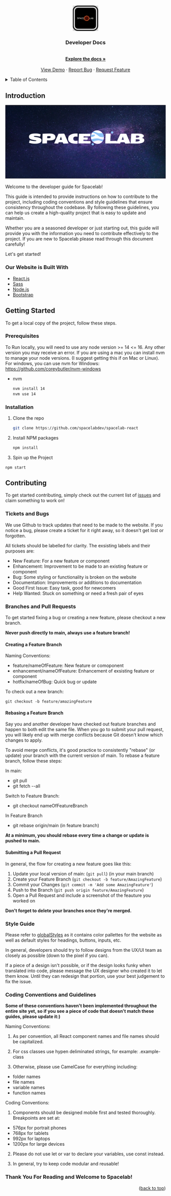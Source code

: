 <!-- PROJECT LOGO -->
<br />
<div align="center">
  <a href="https://github.com/spacelabdev/spacelab-react">
    <img src="Images/logo.jpeg" alt="Logo" width="80" height="80">
  </a>

<h3 align="center">Developer Docs</h3>

  <p align="center">
    <br />
    <a href="https://github.com/spacelabdev/spacelab-react/blob/main/README.md"><strong>Explore the docs »</strong></a>
    <br />
    <br />
    <a href="http://spacelab.space/">View Demo</a>
    ·
    <a href="https://github.com/spacelabdev/spacelab-react/issues">Report Bug</a>
    ·
    <a href="https://github.com/spacelabdev/spacelab-react/issues">Request Feature</a>
  </p>
</div>

<!-- TABLE OF CONTENTS -->
<details>
  <summary>Table of Contents</summary>
  <ol>
    <li>
      <a href="#about-the-project">Introduction</a>
      <ul>
        <li><a href="#builtWith">Built With</a></li>
      </ul>
    </li>
    <li>
      <a href="#gettingStarted">Getting Started</a>
      <ul>
        <li><a href="#prerequisites">Prerequisites</a></li>
        <li><a href="#installation">Installation</a></li>
      </ul>
    </li>
    <li><a href="#contributing">Contributing</a>
        <ul>
            <li><a href="#ticketsAndBugs">Tickets and Bugs</a></li>
            <li><a href="#branchesAndPullRequests">Branches and Pull Requests</a></li>
            <li><a href="#styleGuide">Style Guide</a></li>
            <li><a href="#codingConventions">Coding Conventions</a></li>
        </ul>
    </li>
  </ol>
</details>

<!-- INTRODUCTION -->

## Introduction

<a href="https://github.com/spacelabdev/spacelab-react">
    <img src="Images/banner.png">
</a>

Welcome to the developer guide for Spacelab!

This guide is intended to provide instructions on how to contribute to the project, including coding conventions and style guidelines that ensure consistency throughout the codebase. By following these guidelines, you can help us create a high-quality project that is easy to update and maintain.

Whether you are a seasoned developer or just starting out, this guide will provide you with the information you need to contribute effectively to the project. If you are new to Spacelab please read through this document carefully!

Let's get started!

### Our Website is Built With

-   [React.js](https://reactjs.org/)
-   [Sass](https://sass-lang.com/)
-   [Node.js](https://nodejs.org/)
-   [Bootstrap](https://getbootstrap.com)

<!-- GETTING STARTED -->

## Getting Started

To get a local copy of the project, follow these steps.

### Prerequisites

To Run locally, you will need to use any node version >= 14 <= 16. Any other version you may receive an error. If you are using a mac you can install nvm to manage your node versions. (I suggest getting this if on Mac or Linux). For windows, you can use nvm for Windows: https://github.com/coreybutler/nvm-windows

-   nvm
    ```sh
    nvm install 14
    nvm use 14
    ```

### Installation

1. Clone the repo
    ```sh
    git clone https://github.com/spacelabdev/spacelab-react
    ```
2. Install NPM packages
    ```sh
    npm install
    ```
3. Spin up the Project

```
npm start
```

## Contributing

To get started contributing, simply check out the current list of [issues](https://github.com/spacelabdev/spacelab-react/issues) and claim something to work on!

### Tickets and Bugs

We use Github to track updates that need to be made to the website. If you notice a bug, please create a ticket for it right away, so it doesn't get lost or forgotten.

All tickets should be labelled for clarity. The exsisting labels and their purposes are:

-   New Feature: For a new feature or component
-   Enhancement: Improvement to be made to an existing feature or component
-   Bug: Some styling or functionality is broken on the website
-   Documentation: Improvements or additions to documentation
-   Good First Issue: Easy task, good for newcomers
-   Help Wanted: Stuck on something or need a fresh pair of eyes

### Branches and Pull Requests

To get started fixing a bug or creating a new feature, please checkout a new branch.

**Never push directly to main, always use a feature branch!**

#### Creating a Feature Branch

Naming Conventions:

-   feature/nameOfFeature: New feature or comoponent
-   enhancement/nameOfFeature: Enhancement of exsisting feature or component
-   hotfix/nameOfBug: Quick bug or update

To check out a new branch:

```
git checkout -b feature/amazingFeature
```

#### Rebasing a Feature Branch

Say you and another developer have checked out feature branches and happen to both edit the same file. When you go to submit your pull request, you will likely end up with merge conflicts because Git doesn't know which changes to apply.

To avoid merge conflicts, it's good practice to consistently "rebase" (or update) your branch with the current version of main. To rebase a feature branch, follow these steps:

In main:

-   git pull
-   git fetch --all

Switch to Feature Branch:

-   git checkout nameOfFeatureBranch

In Feature Branch

-   git rebase origin/main (in feature branch)

**At a minimum, you should rebase every time a change or update is pushed to main.**

#### Submitting a Pull Request

In general, the flow for creating a new feature goes like this:

1. Update your local version of main: (`git pull`) (in your main branch)
2. Create your Feature Branch (`git checkout -b feature/AmazingFeature`)
3. Commit your Changes (`git commit -m 'Add some AmazingFeature'`)
4. Push to the Branch (`git push origin feature/AmazingFeature`)
5. Open a Pull Request and include a screenshot of the feauture you worked on

**Don't forget to delete your branches once they're merged.**

### Style Guide

Please refer to [globalStyles](https://github.com/spacelabdev/spacelab-react/blob/main/src/globalStyles.scss) as it contains color pallettes for the website as well as default styles for headings, buttons, inputs, etc.

In general, developers should try to follow designs from the UX/UI team as closely as possible (down to the pixel if you can).

If a piece of a design isn't possible, or if the design looks funky when translated into code, please message the UX designer who created it to let them know. Until they can redesign that portion, use your best judgement to fix the issue.

### Coding Conventions and Guidelines

**Some of these conventions haven't been implemented throughout the entire site yet, so if you see a piece of code that doesn't match these guides, please update it:)**

Naming Conventions:

1. As per convention, all React component names and file names should be capitalized.

2. For css classes use hypen deliminated strings, for example: .example-class

3. Otherwise, please use CamelCase for everything including:

-   folder names
-   file names
-   variable names
-   function names

Coding Conventions:

1. Components should be designed mobile first and tested thoroughly. Breakpoints are set at:

-   576px for portrait phones
-   768px for tablets
-   992px for laptops
-   1200px for large devices

2. Please do not use let or var to declare your variables, use const instead.

3. In general, try to keep code modular and reusable!

### Thank You For Reading and Welcome to Spacelab!

<p align="right">(<a href="#top">back to top</a>)</p>
